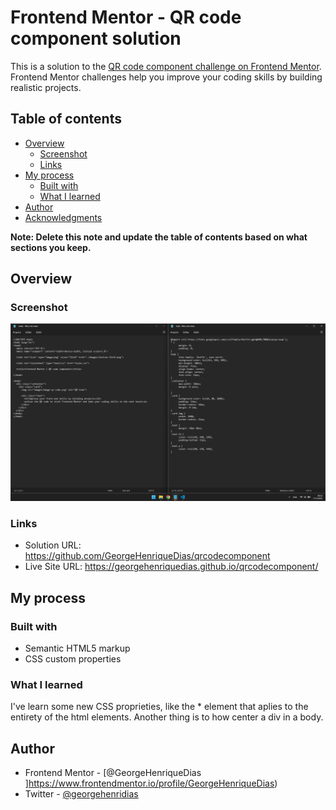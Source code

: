 # Frontend Mentor - QR code component solution

This is a solution to the [QR code component challenge on Frontend Mentor](https://www.frontendmentor.io/challenges/qr-code-component-iux_sIO_H). Frontend Mentor challenges help you improve your coding skills by building realistic projects. 

## Table of contents

- [Overview](#overview)
  - [Screenshot](#screenshot)
  - [Links](#links)
- [My process](#my-process)
  - [Built with](#built-with)
  - [What I learned](#what-i-learned)
- [Author](#author)
- [Acknowledgments](#acknowledgments)

**Note: Delete this note and update the table of contents based on what sections you keep.**

## Overview

### Screenshot

![](./screenshot.jpg)

### Links

- Solution URL: https://github.com/GeorgeHenriqueDias/qrcodecomponent
- Live Site URL: https://georgehenriquedias.github.io/qrcodecomponent/

## My process

### Built with

- Semantic HTML5 markup
- CSS custom properties

### What I learned

I've learn some new CSS proprieties, like the * element that aplies to the entirety of the html elements.
Another thing is to how center a div in a body.

## Author

- Frontend Mentor - [@GeorgeHenriqueDias
]https://www.frontendmentor.io/profile/GeorgeHenriqueDias)
- Twitter - [@georgehenridias](https://www.twitter.com/georgehenridias)
